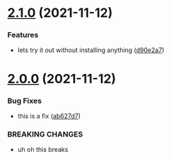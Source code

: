# [2.1.0](https://github.com/gforti/doc-samples/compare/v2.0.0...v2.1.0) (2021-11-12)


### Features

* lets try it out without installing anything ([d90e2a7](https://github.com/gforti/doc-samples/commit/d90e2a74d66cd0b3f6d158f221f5d6971c27ad8c))

# [2.0.0](https://github.com/gforti/doc-samples/compare/v1.1.0...v2.0.0) (2021-11-12)


### Bug Fixes

* this is a fix ([ab627d7](https://github.com/gforti/doc-samples/commit/ab627d71078dfb9e70eaf1823a24424e6fe63e61))


### BREAKING CHANGES

* uh oh this breaks
